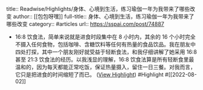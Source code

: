 title:: Readwise/Highlights/身体、心境到生活，练习瑜伽一年为我带来了哪些改变
author:: [[包包呀嘿]]
full-title:: 身体、心境到生活，练习瑜伽一年为我带来了哪些改变
category:: #articles
url:: https://sspai.com/post/74887

- 16:8 饮食法，简单来说就是进食时段集中在 8 小时内，其余的 16 个小时完全不摄入任何食物，包括咖啡、含糖饮料等任何有热量的食品饮品。我在朋友中四处打探，其中一个朋友刚好就受益于轻断食法，和我仔细讲解了她采用 16:8 甚至 21:3 饮食法的经历。以我浅显的理解，16:8 饮食法算是所有轻断食里最温和的，因为每天都能正常吃饭，保证热量摄入，留住一日三餐。对我而言，它只是把进食的时间缩短了而已。 ([View Highlight](https://read.readwise.io/read/01g9e9x85bc95r9wxr96bqdygy)) #Highlight #[[2022-08-02]]